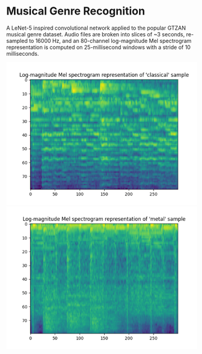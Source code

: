 # Musical Genre Recognition
A LeNet-5 inspired convolutional network applied to the popular GTZAN musical genre dataset. Audio files are broken into slices of ~3 seconds, re-sampled to 16000 Hz, and an 80-channel log-magnitude Mel spectrogram representation is computed on 25-millisecond windows with a stride of 10 milliseconds.


![plot](./classical.png)
![plot](./metal.png)
